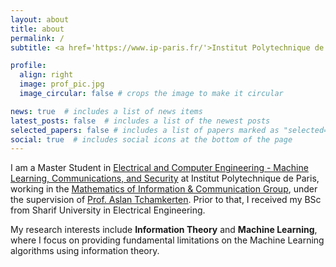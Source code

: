 ```yaml
---
layout: about
title: about
permalink: /
subtitle: <a href='https://www.ip-paris.fr/'>Institut Polytechnique de Paris</a>

profile:
  align: right
  image: prof_pic.jpg
  image_circular: false # crops the image to make it circular

news: true  # includes a list of news items
latest_posts: false  # includes a list of the newest posts
selected_papers: false # includes a list of papers marked as "selected={true}"
social: true  # includes social icons at the bottom of the page
---
```

I am a Master Student in <a href=''>Electrical and Computer Engineering - Machine Learning, Communications, and Security</a> at Institut Polytechnique de Paris, working in the <a href='https://www.telecom-paris.fr/en/research/labs/information-processing-ltci/teams/digital-communications'>Mathematics of Information & Communication Group</a>, under the supervision of <a href='https://www.tchamkerten.com/'>Prof. Aslan Tchamkerten</a>. Prior to that, I received my BSc from Sharif University in Electrical Engineering.

My research interests include **Information Theory** and **Machine Learning**, where I focus on providing fundamental limitations on the Machine Learning algorithms using information theory.
